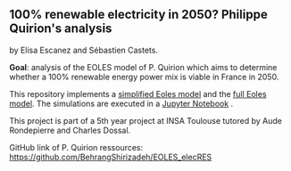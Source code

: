 100% renewable electricity in 2050? Philippe Quirion's analysis
---

by Elisa Escanez and Sébastien Castets.

**Goal**: analysis of the EOLES model of P. Quirion which aims to determine whether a 100% renewable energy power mix is viable in France in 2050. 

This repository implements a [simplified Eoles model](SimplifiedModel.py)  and the [full Eoles model](EolesModel.py). The simulations are executed in a [Jupyter Notebook](EolesModelSimulation.ipynb) .

This project is part of a 5th year project at INSA Toulouse tutored by Aude Rondepierre and Charles Dossal.

GitHub link of P. Quirion ressources: https://github.com/BehrangShirizadeh/EOLES_elecRES